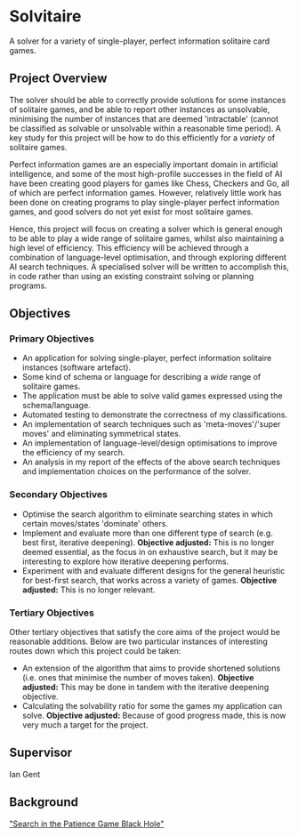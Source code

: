 # Solvitaire
A solver for a variety of single-player, perfect
information solitaire card games.

## Project Overview

The solver should be able to correctly provide
solutions for some instances of solitaire games, and
be able to report other instances as unsolvable,
minimising the number of instances that are deemed
'intractable' (cannot be classified as solvable or
unsolvable within a reasonable time period). A key
study for this project will be how to do this
efficiently for a _variety_ of solitaire games.

Perfect information games are an especially
important domain in artificial intelligence, and
some of the most high-profile successes in the field
of AI have been creating good players for games like
Chess, Checkers and Go, all of which are perfect 
information games. However, relatively little work
has been done on creating programs to play
single-player perfect information games, and good
solvers do not yet exist for most solitaire games.

Hence, this project will focus on creating a solver
which is general enough to be able to play a wide
range of solitaire games, whilst also maintaining a
high level of efficiency. This efficiency will be
achieved through a combination of language-level
optimisation, and through exploring different AI
search techniques. A specialised solver will be
written to accomplish this, in code rather than
using an existing constraint solving or planning
programs.

## Objectives

### Primary Objectives
- An application for solving single-player, perfect
information solitaire instances (software artefact).
- Some kind of schema or language for describing a
_wide_ range of solitaire games.
- The application must be able to solve valid games 
expressed using the schema/language.
- Automated testing to demonstrate the correctness
of my classifications.
- An implementation of search techniques such as
'meta-moves'/'super moves' and eliminating
symmetrical states.
- An implementation of language-level/design
optimisations to improve the efficiency of my
search.
- An analysis in my report of the effects of the
above search techniques and implementation choices
on the performance of the solver.

### Secondary Objectives

- Optimise the search algorithm to eliminate
searching states in which certain moves/states
'dominate' others.
- Implement and evaluate more than one different
type of search (e.g. best first, iterative
deepening). **Objective adjusted:** This is no
longer deemed essential, as the focus in on
exhaustive search, but it may be interesting
to explore how iterative deepening performs.
- Experiment with and evaluate different designs
for the general heuristic for best-first search,
that works across a variety of games.
**Objective adjusted:** This is no longer relevant.

### Tertiary Objectives

Other tertiary objectives that satisfy the core
aims of the project would be reasonable
additions. Below are two particular instances of
interesting routes down which this project could
be taken:

- An extension of the algorithm that aims to
provide shortened solutions (i.e. ones that
minimise the number of moves taken).
**Objective adjusted:** This may be done in
tandem with the iterative deepening objective.
- Calculating the solvability ratio for some the
games my application can solve.
**Objective adjusted:** Because of good progress
made, this is now very much a target for the
project.

## Supervisor

Ian Gent

## Background

["Search in the Patience Game Black Hole"](https://pn.host.cs.st-andrews.ac.uk/blackhole-revised-final.pdf)
